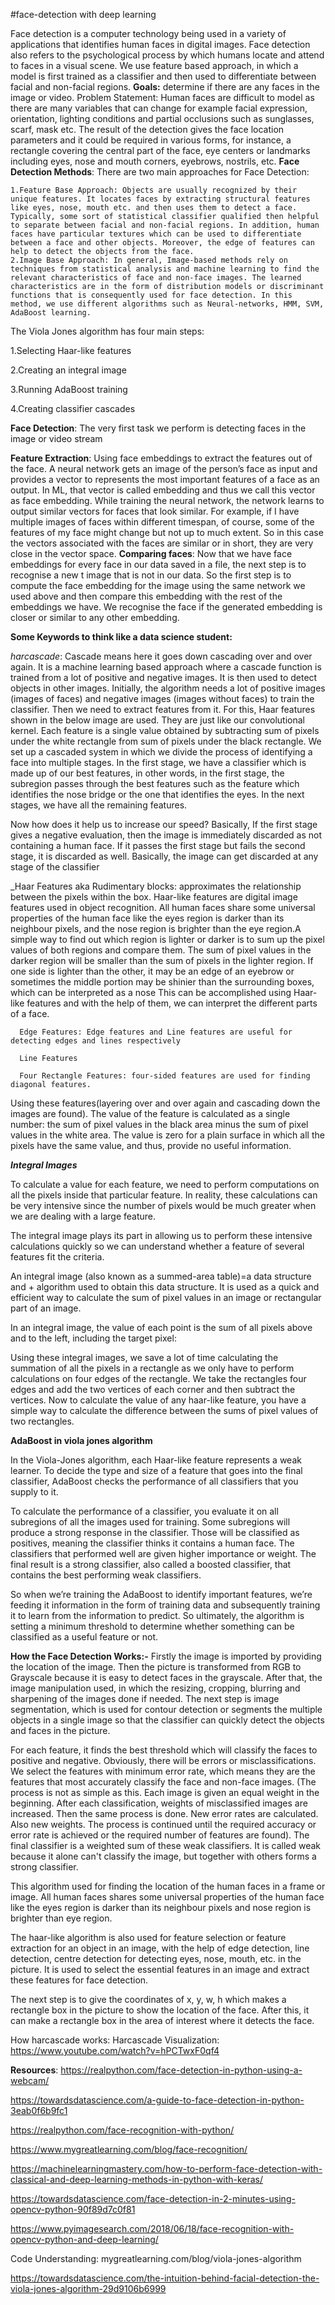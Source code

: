 #face-detection with deep learning

Face detection is a computer technology being used in a variety of applications that identifies human faces in digital images. Face detection also refers to the psychological process by which humans locate and attend to faces in a visual scene. We use feature based approach, in which a model is first trained as a classifier and then used to differentiate between facial and non-facial regions.
**Goals:** determine if there are any faces in the image or video.
Problem Statement: Human faces are difficult to model as there are many variables that can change for example facial expression, orientation, lighting conditions and partial occlusions such as sunglasses, scarf, mask etc. The result of the detection gives the face location parameters and it could be required in various forms, for instance, a rectangle covering the central part of the face, eye centers or landmarks including eyes, nose and mouth corners, eyebrows, nostrils, etc.
**Face Detection Methods**: There are two main approaches for Face Detection:

    1.Feature Base Approach: Objects are usually recognized by their unique features. It locates faces by extracting structural features like eyes, nose, mouth etc. and then uses them to detect a face. Typically, some sort of statistical classifier qualified then helpful to separate between facial and non-facial regions. In addition, human faces have particular textures which can be used to differentiate between a face and other objects. Moreover, the edge of features can help to detect the objects from the face.    
    2.Image Base Approach: In general, Image-based methods rely on techniques from statistical analysis and machine learning to find the relevant characteristics of face and non-face images. The learned characteristics are in the form of distribution models or discriminant functions that is consequently used for face detection. In this method, we use different algorithms such as Neural-networks, HMM, SVM, AdaBoost learning. 

The Viola Jones algorithm has four main steps:

1.Selecting Haar-like features

2.Creating an integral image

3.Running AdaBoost training

4.Creating classifier cascades

****Face Detection****: The very first task we perform is detecting faces in the image or video stream

**Feature Extraction**: Using face embeddings to extract the features out of the face. A neural network gets an image of the person’s face as input and provides a vector to represents the most important features of a face as an output. In ML, that vector is called embedding and thus we call this vector as face embedding. 
While training the neural network, the network learns to output similar vectors for faces that look similar. For example, if I have multiple images of faces within different timespan, of course, some of the features of my face might change but not up to much extent. So in this case the vectors associated with the faces are similar or in short, they are very close in the vector space. 
**Comparing faces**: Now that we have face embeddings for every face in our data saved in a file, the next step is to recognise a new t image that is not in our data. So the first step is to compute the face embedding for the image using the same network we used above and then compare this embedding with the rest of the embeddings we have. We recognise the face if the generated embedding is closer or similar to any other embedding.

**Some Keywords to think like a data science student:**

_harcascade_: Cascade means here it goes down cascading over and over again. It is a machine learning based approach where a cascade function is trained from a lot of positive and negative images. It is then used to detect objects in other images. Initially, the algorithm needs a lot of positive images (images of faces) and negative images (images without faces) to train the classifier. Then we need to extract features from it. For this, Haar features shown in the below image are used. They are just like our convolutional kernel. Each feature is a single value obtained by subtracting sum of pixels under the white rectangle from sum of pixels under the black rectangle.
We set up a cascaded system in which we divide the process of identifying a face into multiple stages. In the first stage, we have a classifier which is made up of our best features, in other words, in the first stage, the subregion passes through the best features such as the feature which identifies the nose bridge or the one that identifies the eyes. In the next stages, we have all the remaining features.

Now how does it help us to increase our speed? Basically, If the first stage gives a negative evaluation, then the image is immediately discarded as not containing a human face. If it passes the first stage but fails the second stage, it is discarded as well. Basically, the image can get discarded at any stage of the classifier



_Haar Features aka Rudimentary blocks: approximates the relationship between the pixels within the box. Haar-like features are digital image features used in object recognition. All human faces share some universal properties of the human face like the eyes region is darker than its neighbour pixels, and the nose region is brighter than the eye region.A simple way to find out which region is lighter or darker is to sum up the pixel values of both regions and compare them. The sum of pixel values in the darker region will be smaller than the sum of pixels in the lighter region. If one side is lighter than the other, it may be an edge of an eyebrow or sometimes the middle portion may be shinier than the surrounding boxes, which can be interpreted as a nose This can be accomplished using Haar-like features and with the help of them, we can interpret the different parts of a face. 
  
      Edge Features: Edge features and Line features are useful for detecting edges and lines respectively

      Line Features

      Four Rectangle Features: four-sided features are used for finding diagonal features.


Using these features(layering over and over again and cascading down the images are found). The value of the feature is calculated as a single number: the sum of pixel values in the black area minus the sum of pixel values in the white area. The value is zero for a plain surface in which all the pixels have the same value, and thus, provide no useful information. 

_**Integral Images**_

To calculate a value for each feature, we need to perform computations on all the pixels inside that particular feature. In reality, these calculations can be very intensive since the number of pixels would be much greater when we are dealing with a large feature. 

The integral image plays its part in allowing us to perform these intensive calculations quickly so we can understand whether a feature of several features fit the criteria.

An integral image (also known as a summed-area table)=a data structure and + algorithm used to obtain this data structure. It is used as a quick and efficient way to calculate the sum of pixel values in an image or rectangular part of an image.

In an integral image, the value of each point is the sum of all pixels above and to the left, including the target pixel:

Using these integral images, we save a lot of time calculating the summation of all the pixels in a rectangle as we only have to perform calculations on four edges of the rectangle. We take the rectangles four edges and add the two vertices of each corner and then subtract the vertices. Now to calculate the value of any haar-like feature, you have a simple way to calculate the difference between the sums of pixel values of two rectangles.

**AdaBoost in viola jones algorithm**

In the Viola-Jones algorithm, each Haar-like feature represents a weak learner. To decide the type and size of a feature that goes into the final classifier, AdaBoost checks the performance of all classifiers that you supply to it.

To calculate the performance of a classifier, you evaluate it on all subregions of all the images used for training. Some subregions will produce a strong response in the classifier. Those will be classified as positives, meaning the classifier thinks it contains a human face. 
The classifiers that performed well are given higher importance or weight. The final result is a strong classifier, also called a boosted classifier, that contains the best performing weak classifiers.

So when we’re training the AdaBoost to identify important features, we’re feeding it information in the form of training data and subsequently training it to learn from the information to predict. So ultimately, the algorithm is setting a minimum threshold to determine whether something can be classified as a useful feature or not.

**How the Face Detection Works:-**
Firstly the image is imported by providing the location of the image. Then the picture is transformed from RGB to Grayscale because it is easy to detect faces in the grayscale.
After that, the image manipulation used, in which the resizing, cropping, blurring and sharpening of the images done if needed. The next step is image segmentation, which is used for contour detection or segments the multiple objects in a single image so that the classifier can quickly detect the objects and faces in the picture.

For each feature, it finds the best threshold which will classify the faces to positive and negative. Obviously, there will be errors or misclassifications. We select the features with minimum error rate, which means they are the features that most accurately classify the face and non-face images. (The process is not as simple as this. Each image is given an equal weight in the beginning. After each classification, weights of misclassified images are increased. Then the same process is done. New error rates are calculated. Also new weights. The process is continued until the required accuracy or error rate is achieved or the required number of features are found). The final classifier is a weighted sum of these weak classifiers. It is called weak because it alone can't classify the image, but together with others forms a strong classifier.

This algorithm used for finding the location of the human faces in a frame or image. All human faces shares some universal properties of the human face like the eyes region is darker than its neighbour pixels and nose region is brighter than eye region.

The haar-like algorithm is also used for feature selection or feature extraction for an object in an image, with the help of edge detection, line detection, centre detection for detecting eyes, nose, mouth, etc. in the picture. It is used to select the essential features in an image and extract these features for face detection.

The next step is to give the coordinates of x, y, w, h which makes a rectangle box in the picture to show the location of the face. After this, it can make a rectangle box in the area of interest where it detects the face. 


How harcascade works: Harcascade Visualization: https://www.youtube.com/watch?v=hPCTwxF0qf4






**Resources**:
https://realpython.com/face-detection-in-python-using-a-webcam/

https://towardsdatascience.com/a-guide-to-face-detection-in-python-3eab0f6b9fc1

https://realpython.com/face-recognition-with-python/

https://www.mygreatlearning.com/blog/face-recognition/

https://machinelearningmastery.com/how-to-perform-face-detection-with-classical-and-deep-learning-methods-in-python-with-keras/

https://towardsdatascience.com/face-detection-in-2-minutes-using-opencv-python-90f89d7c0f81

https://www.pyimagesearch.com/2018/06/18/face-recognition-with-opencv-python-and-deep-learning/

Code Understanding: mygreatlearning.com/blog/viola-jones-algorithm

https://towardsdatascience.com/the-intuition-behind-facial-detection-the-viola-jones-algorithm-29d9106b6999
